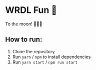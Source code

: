 # WRDL Fun 🐙

To the moon! 🚀👨‍🚀

## How to run:

1. Clone the repository
2. Run `yarn` / `npm` to install dependencies
3. Run `yarn start` / `npm run start`
